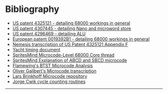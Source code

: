 # Bibliography

* [US patent 4325121 - detailing 68000 workings in general][patent-us4325121]
* [US patent 4307445 - detailing Nano and microword store][patent-us4325121]
* [US patent 4296469 - detailing ALU][patent-us4296469]
* [European patent 0019392B1 - detailing 68000 workings in general][patent-ep0019392b1]
* [Nemesis transcription of US Patent 4325121 Appendix F][nemesis-appendix-f]
* [Yacht timing document][lars-brinkhoff-yacht]
* [SpritesMind Microcode-Level 68000 Core thread][sprites-mind-microcode-core]
* [SpritesMind Explanation of ABCD and SBCD microcode][sprites-mind-abcd-sbcd]
* [Flamewing's BTST Microcode Analysis][flamewing-btst-analysis]
* [Oliver Galibert's Microcode transcription][oliver-galibert-microcode-transcription]
* [Lars Brinkhoff Microcode repository][lars-brinkhoff-repository]
* [Jorge Cwik cycle counting routines][jorge-cwik-cycle-counting]

***
[patent-us4325121]: https://patents.google.com/patent/US4325121
[patent-us4307445]: https://patents.google.com/patent/US4307445
[patent-us4296469]: https://patents.google.com/patent/US4296469
[patent-ep0019392b1]: https://patents.google.com/patent/EP0019392B1
[nemesis-appendix-f]: http://nemesis.exodusemulator.com/M68000/Patents/US4325121%20-%20Appendix%20F%20Microcode.txt
[sprites-mind-abcd-sbcd]: http://gendev.spritesmind.net/forum/viewtopic.php?p=30943#p30943
[sprites-mind-microcode-core]: https://gendev.spritesmind.net/forum/viewtopic.php?f=2&t=3023
[flamewing-btst-analysis]: https://gist.github.com/flamewing/829aeabcbb5b244e705051c69495cc58#from-fig-21b
[oliver-galibert-microcode-transcription]: https://og.kervella.org/m68k/
[lars-brinkhoff-yacht]: https://raw.githubusercontent.com/larsbrinkhoff/m68k-microcode/master/doc/Yacht.txt
[lars-brinkhoff-repository]: https://github.com/larsbrinkhoff/m68k-microcode
[jorge-cwik-cycle-counting]: http://pasti.fxatari.com/docs/div68kCycleAccurate.c